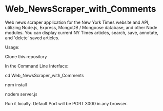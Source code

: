 # Web_NewsScraper_with_Comments
Web news scraper application for the New York Times website and API, utilizing Node.js, Express, 
MongoDB / Mongoose database, and other Node modules. 
You can display current NY Times articles, search, save, annotate, and 'delete' saved articles.

Usage:

   Clone this repository

   In the Command Line Interface: 
   
   cd Web_NewsScraper_with_Comments
   
   npm install

   nodem server.js

   Run it locally. Default Port will be PORT 3000 in any browser.

